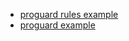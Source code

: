 * [proguard rules example](https://medium.com/androiddevelopers/practical-proguard-rules-examples-5640a3907dc9])
* [proguard example](https://medium.com/@StartXLabs/android-proguard-shrink-optimize-and-obfuscate-1812665080ee)
